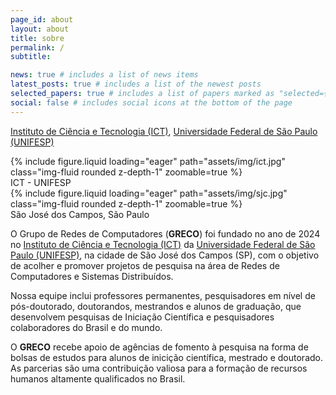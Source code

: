```yaml
---
page_id: about
layout: about
title: sobre
permalink: /
subtitle: 

news: true # includes a list of news items
latest_posts: true # includes a list of the newest posts
selected_papers: true # includes a list of papers marked as "selected={true}"
social: false # includes social icons at the bottom of the page
---
```


[Instituto de Ciência e Tecnologia (ICT)](https://www.unifesp.br/campus/sjc/), [Universidade Federal de São Paulo (UNIFESP)](https://www.unifesp.br)

<div class="row mt-3">
    <div class="col-sm mt-3 mt-md-0">
        {% include figure.liquid loading="eager" path="assets/img/ict.jpg" class="img-fluid rounded z-depth-1" zoomable=true %}
        <div class="caption">
          ICT - UNIFESP
        </div>
    </div>
    <div class="col-sm mt-3 mt-md-0">
        {% include figure.liquid loading="eager" path="assets/img/sjc.jpg" class="img-fluid rounded z-depth-1" zoomable=true %}
        <div class="caption">
          São José dos Campos, São Paulo
        </div>
    </div>
</div>

O Grupo de Redes de Computadores (**GRECO**) foi fundado no ano de 2024 no [Instituto de Ciência e Tecnologia (ICT)](https://www.unifesp.br/campus/sjc/) da [Universidade Federal de São Paulo (UNIFESP)](https://www.unifesp.br), na cidade de São José dos Campos (SP), com o objetivo de acolher e promover projetos de pesquisa na área de Redes de Computadores e Sistemas Distribuídos.

Nossa equipe inclui professores permanentes, pesquisadores em nível de pós-doutorado, doutorandos, mestrandos e alunos de graduação, que desenvolvem pesquisas de Iniciação Científica e pesquisadores colaboradores do Brasil e do mundo.

O **GRECO** recebe apoio de agências de fomento à pesquisa na forma de bolsas de estudos para alunos de inicição científica, mestrado e doutorado. As parcerias são uma contribuição valiosa para a formação de recursos humanos altamente qualificados no Brasil.